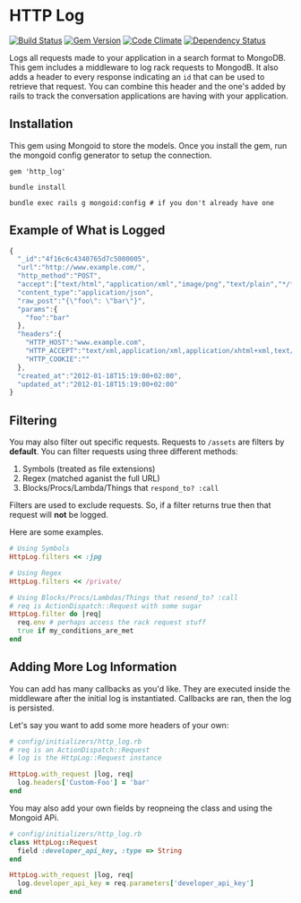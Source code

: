 # HTTP Log

[![Build Status](https://secure.travis-ci.org/twinturbo/http_log.png?branch=master)][travis]
[![Gem Version](https://badge.fury.io/rb/http_log.png)][gem]
[![Code Climate](https://codeclimate.com/github/twinturbo/http_log.png)][codeclimate]
[![Dependency Status](https://gemnasium.com/twinturbo/http_log.png?travis)][gemnasium]

[gem]: https://rubygems.org/gems/http_log
[travis]: http://travis-ci.org/twinturbo/http_log
[gemnasium]: https://gemnasium.com/twinturbo/http_log
[codeclimate]: https://codeclimate.com/github/twinturbo/http_log

Logs all requests made to your application in a search format to
MongoDB. This gem includes a middleware to log rack requests to MongodB.
It also adds a header to every response indicating an `id` that can be
used to retrieve that request. You can combine this header and the one's
added by rails to track the conversation applications are having with 
your application.

## Installation

This gem using Mongoid to store the models. Once you install the gem,
run the mongoid config generator to setup the connection.

```
gem 'http_log'

bundle install

bundle exec rails g mongoid:config # if you don't already have one
```

## Example of What is Logged

```javascript
{
  "_id":"4f16c6c4340765d7c5000005",
  "url":"http://www.example.com/",
  "http_method":"POST",
  "accept":["text/html","application/xml","image/png","text/plain","*/*"],
  "content_type":"application/json",
  "raw_post":"{\"foo\": \"bar\"}",
  "params":{
    "foo":"bar"
  },
  "headers":{
    "HTTP_HOST":"www.example.com",
    "HTTP_ACCEPT":"text/xml,application/xml,application/xhtml+xml,text/html;q=0.9,text/plain;q=0.8,image/png,*/*;q=0.5",
    "HTTP_COOKIE":""
  },
  "created_at":"2012-01-18T15:19:00+02:00",
  "updated_at":"2012-01-18T15:19:00+02:00"
}
```

## Filtering

You may also filter out specific requests. Requests to `/assets` are
filters by **default**. You can filter requests using three different
methods:

1. Symbols (treated as file extensions)
2. Regex (matched aganist the full URL)
3. Blocks/Procs/Lambda/Things that `respond_to? :call`

Filters are used to exclude requests. So, if a filter returns true then
that request will **not** be logged.

Here are some examples.

```ruby
# Using Symbols
HttpLog.filters << :jpg

# Using Regex
HttpLog.filters << /private/

# Using Blocks/Procs/Lambdas/Things that resond_to? :call
# req is ActionDispatch::Request with some sugar
HttpLog.filter do |req|
  req.env # perhaps access the rack request stuff
  true if my_conditions_are_met
end
```

## Adding More Log Information

You can add has many callbacks as you'd like. They are executed inside
the middleware after the initial log is instantiated. Callbacks are ran,
then the log is persisted. 

Let's say you want to add some more headers of your own:

```ruby
# config/initializers/http_log.rb
# req is an ActionDispatch::Request
# log is the HttpLog::Request instance

HttpLog.with_request |log, req|
  log.headers['Custom-Foo'] = 'bar'
end
```

You may also add your own fields by reopneing the class and using the
Mongoid APi.

```ruby
# config/initializers/http_log.rb
class HttpLog::Request
  field :developer_api_key, :type => String
end

HttpLog.with_request |log, req|
  log.developer_api_key = req.parameters['developer_api_key']
end
```
